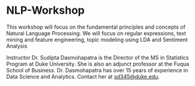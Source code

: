 # NLP-Workshop
This workshop will focus on the fundamental principles and concepts of Natural Language Processing. We will focus on regular expressions, text mining and feature engineering, topic modeling using LDA and Sentiment Analysis

Instructor
Dr. Sudipta Dasmohapatra is the Director of the MS in Statistics Program at Duke University. She is also an adjunct professor at the Fuqua School of Business. Dr. Dasmohapatra has over 15 years of experience in Data Science and Analytics. Contact her at sd345@duke.edu.
